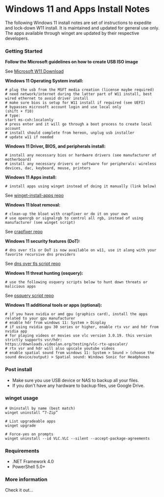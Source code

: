 # Windows 11 and Apps Install Notes
The following Windows 11 install notes are set of instructions to expedite and lock-down W11 install. 
It is maintained and updated for general use only. 
The apps available through winget are updated by their respective developers.


### Getting Started
**Follow the Microsoft guidelines on how to create USB ISO image**

See [Microsoft W11 Download](https://www.microsoft.com/en-us/software-download/windows11)

**Windows 11 Operating System install:**

```
# plug the usb from the MSFT media creation (license maybe required)
# need network/internet during the latter part of W11 install, best wired ethernet to avoid driver install
# make sure bios is setup for W11 install if required (see UEFI)
# bypasses microsoft account login and use local only
(shift + f10)
# type:
start ms-cxh:localonly
# press enter and it will go through a boot process to create local account
# install should complete from hereon, unplug usb installer
# update w11 if needed
```

**Windows 11 Driver, BIOS, and peripherals install:**

```
# install any necessary bios or hardware drivers (see manufacturer of motherboard)
# install any necessary drivers or software for peripherals: wireless devices, dac, keyboard, mouse, printers
```

**Windows 11 Apps install:**

```
# install apps using winget instead of doing it manually (link below)
```

See [winget-install-apps repo](https://github.com/divemarkus/winget-install-apps)


**Windows 11 bloat removal:**

```
# clean-up the bloat with crapfixer or do it on your own
# use openrgb or signalrgb to control all rgb, instead of using manufacturer (see winget script)
```

See [crapfixer repo](https://github.com/builtbybel/CrapFixer)


**Windows 11 security features (DoT):**

```
# dns over tls or DoT is now available on w11, use it along with your favorite recursive dns providers
```

See [dns over tls script repo](https://github.com/divemarkus/scripts/blob/main/Configure-DoT.ps1)


**Windows 11 threat hunting (osquery):**

```
# use the following osquery scripts below to hunt down threats or malicious apps
```

See [osquery script repo](https://github.com/divemarkus/osquery/blob/main/W11-Threat-Hunting-v1)


**Windows 11 additional tools or apps (optional):**

```
# if you have nvidia or amd gpu (graphics card), install the apps related to your gpu manufacturer
# enable hdr from windows 11: System > Display
# if using nvidia gpu 30 series or higher, enable rtx vsr and hdr from nvidia app
# for playing videos or movies use vlc version 3.0.19. this version strictly supports vsr/hdr:
https://downloads.videolan.org/testing/vlc-rtx-upscaler/
# rtx vsr and hdr will also upscale youtube videos
# enable spatial sound from windows 11: System > Sound > (choose the sound device/output) > Spatial sound: Windows Sonic for Headphones
```

### Post install
* Make sure you use USB device or NAS to backup all your files. 
* If you don't have any hardware to backup files, use Google Drive.

### winget usage

```
# Uninstall by name (best match)
winget uninstall “7-Zip”

# List upgradeable apps
winget upgrade

# Force-yes on prompts
winget uninstall --id VLC.VLC --silent --accept-package-agreements
```

### Requirements
* .NET Framework 4.0
* PowerShell 5.0+

### More information
Check it out...


